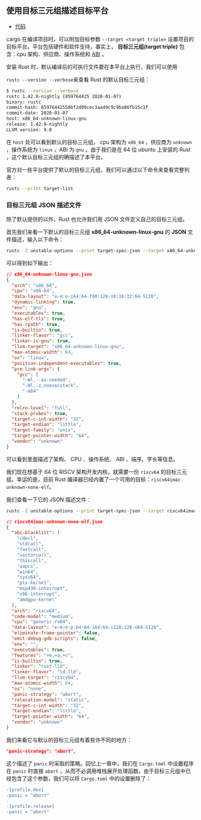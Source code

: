 ## 使用目标三元组描述目标平台

* [代码][CODE]

cargo 在编译项目时，可以附加目标参数 `--target <target triple>` 设置项目的目标平台。平台包括硬件和软件支持，事实上， **目标三元组(target triple)** 包含：cpu 架构、供应商、操作系统和 [ABI](https://stackoverflow.com/questions/2171177/what-is-an-application-binary-interface-abi/2456882#2456882) 。

安装 Rust 时，默认编译后的可执行文件要在本平台上执行，我们可以使用

``rustc --version --verbose``来查看 Rust 的默认目标三元组：

```bash
$ rustc --version --verbose
rustc 1.42.0-nightly (859764425 2020-01-07)
binary: rustc
commit-hash: 85976442558bf2d09cec3aa49c9c9ba86fb15c1f
commit-date: 2020-01-07
host: x86_64-unknown-linux-gnu
release: 1.42.0-nightly
LLVM version: 9.0
```

在 ``host`` 处可以看到默认的目标三元组， cpu 架构为 ``x86_64`` ，供应商为 ``unknown`` ，操作系统为 ``linux`` ，ABI 为 ``gnu`` 。由于我们是在 64 位 ubuntu 上安装的 Rust ，这个默认目标三元组的确描述了本平台。

官方对一些平台提供了默认的目标三元组，我们可以通过以下命令来查看完整列表：

```sh
rustc --print target-list
```

### 目标三元组 JSON 描述文件

除了默认提供的以外，Rust 也允许我们用 JSON 文件定义自己的目标三元组。

首先我们来看一下默认的目标三元组 **x86_64-unknown-linux-gnu** 的 **JSON** 文件描述，输入以下命令：

```sh
rustc -Z unstable-options --print target-spec-json --target x86_64-unknown-linux-gnu
```

可以得到如下输出：

```json
// x86_64-unknown-linux-gnu.json
{
  "arch": "x86_64",
  "cpu": "x86-64",
  "data-layout": "e-m:e-i64:64-f80:128-n8:16:32:64-S128",
  "dynamic-linking": true,
  "env": "gnu",
  "executables": true,
  "has-elf-tls": true,
  "has-rpath": true,
  "is-builtin": true,
  "linker-flavor": "gcc",
  "linker-is-gnu": true,
  "llvm-target": "x86_64-unknown-linux-gnu",
  "max-atomic-width": 64,
  "os": "linux",
  "position-independent-executables": true,
  "pre-link-args": {
    "gcc": [
      "-Wl,--as-needed",
      "-Wl,-z,noexecstack",
      "-m64"
    ]
  },
  "relro-level": "full",
  "stack-probes": true,
  "target-c-int-width": "32",
  "target-endian": "little",
  "target-family": "unix",
  "target-pointer-width": "64",
  "vendor": "unknown"
}
```

可以看到里面描述了架构、 CPU 、操作系统、 ABI 、端序、字长等信息。

我们现在想基于 64 位 RISCV 架构开发内核，就需要一份 `riscv64` 的目标三元组。幸运的是，目前 Rust 编译器已经内置了一个可用的目标：`riscv64imac-unknown-none-elf`。

我们查看一下它的 JSON 描述文件：

```sh
rustc -Z unstable-options --print target-spec-json --target riscv64imac-unknown-none-elf
```

```json
// riscv64imac-unknown-none-elf.json
{
  "abi-blacklist": [
    "cdecl",
    "stdcall",
    "fastcall",
    "vectorcall",
    "thiscall",
    "aapcs",
    "win64",
    "sysv64",
    "ptx-kernel",
    "msp430-interrupt",
    "x86-interrupt",
    "amdgpu-kernel"
  ],
  "arch": "riscv64",
  "code-model": "medium",
  "cpu": "generic-rv64",
  "data-layout": "e-m:e-p:64:64-i64:64-i128:128-n64-S128",
  "eliminate-frame-pointer": false,
  "emit-debug-gdb-scripts": false,
  "env": "",
  "executables": true,
  "features": "+m,+a,+c",
  "is-builtin": true,
  "linker": "rust-lld",
  "linker-flavor": "ld.lld",
  "llvm-target": "riscv64",
  "max-atomic-width": 64,
  "os": "none",
  "panic-strategy": "abort",
  "relocation-model": "static",
  "target-c-int-width": "32",
  "target-endian": "little",
  "target-pointer-width": "64",
  "vendor": "unknown"
}
```

我们来看它与默认的目标三元组有着些许不同的地方：

```json
"panic-strategy": "abort",
```

这个描述了 ``panic`` 时采取的策略。回忆上一章中，我们在 ``Cargo.toml`` 中设置程序在 ``panic`` 时直接 ``abort`` ，从而不必调用堆栈展开处理函数。由于目标三元组中已经包含了这个参数，我们可以将 ``Cargo.toml`` 中的设置删除了：

```diff
-[profile.dev]
-panic = "abort"
-
-[profile.release]
-panic = "abort"
```

[CODE]: https://github.com/rcore-os/rCore_tutorial/tree/08991c79
